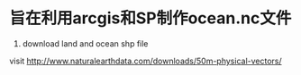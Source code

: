 # 旨在利用arcgis和SP制作ocean.nc文件
1. download land and ocean shp file

visit http://www.naturalearthdata.com/downloads/50m-physical-vectors/
